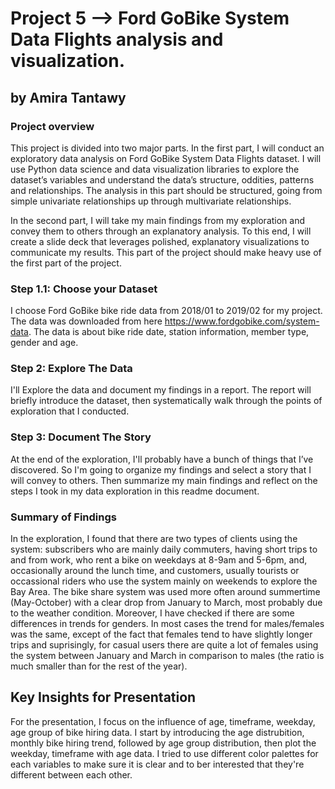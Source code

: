 # Project 5 --> Ford GoBike System Data Flights analysis and visualization.
## by Amira Tantawy

### Project overview

This project is divided into two major parts. In the first part, I will conduct an exploratory data analysis on Ford GoBike System Data Flights dataset. I will use Python data science and data visualization libraries to explore the dataset’s variables and understand the data’s structure, oddities, patterns and relationships. The analysis in this part should be structured, going from simple univariate relationships up through multivariate relationships. 

In the second part, I will take my main findings from my exploration and convey them to others through an explanatory analysis. To this end, I will create a slide deck that leverages polished, explanatory visualizations to communicate my results. This part of the project should make heavy use of the first part of the project.


### Step 1.1: Choose your Dataset


I choose Ford GoBike bike ride data from 2018/01 to 2019/02 for my project. The data was downloaded from here https://www.fordgobike.com/system-data. The data is about bike ride date, station information, member type, gender and age.


### Step 2: Explore The Data 

I'll Explore the data and document my findings in a report. The report will briefly introduce the dataset, then systematically walk through the points of exploration that I conducted.

### Step 3: Document The Story
At the end of the exploration, I'll probably have a bunch of things that I’ve discovered. So I'm going to organize my findings and select a story that I will convey to others. Then summarize my main findings and reflect on the steps I took in my data exploration in this readme document. 


### Summary of Findings

In the exploration, I found that there are two types of clients using the system: subscribers who are mainly daily commuters, having short trips to and from work, who rent a bike on weekdays at 8-9am and 5-6pm, and, occasionally around the lunch time, and customers, usually tourists or occassional riders who use the system mainly on weekends to explore the Bay Area. The bike share system was used more often around summertime (May-October) with a clear drop from January to March, most probably due to the weather condition. Moreover, I have checked if there are some differences in trends for genders. In most cases the trend for males/females was the same, except of the fact that females tend to have slightly longer trips and suprisingly, for casual users there are quite a lot of females using the system between January and March in comparison to males (the ratio is much smaller than for the rest of the year).

## Key Insights for Presentation

For the presentation, I focus on the influence of age, timeframe, weekday, age group of bike hiring data. I start by introducing the age distrubition, monthly bike hiring trend, followed by age group distribution, then plot the weekday, timeframe with age data.  I tried to use different color palettes for each variables to make sure it is clear and to ber interested that they're different between each other.
